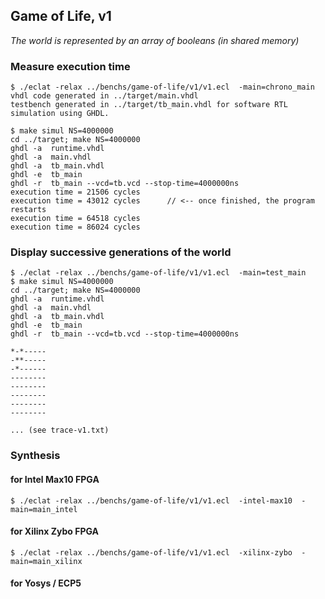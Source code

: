 ## Game of Life, v1

*The world is represented by an array of booleans (in shared memory)*

### Measure execution time

```
$ ./eclat -relax ../benchs/game-of-life/v1/v1.ecl  -main=chrono_main
vhdl code generated in ../target/main.vhdl 
testbench generated in ../target/tb_main.vhdl for software RTL simulation using GHDL.

$ make simul NS=4000000
cd ../target; make NS=4000000
ghdl -a  runtime.vhdl
ghdl -a  main.vhdl
ghdl -a  tb_main.vhdl
ghdl -e  tb_main
ghdl -r  tb_main --vcd=tb.vcd --stop-time=4000000ns
execution time = 21506 cycles 
execution time = 43012 cycles      // <-- once finished, the program restarts
execution time = 64518 cycles 
execution time = 86024 cycles 
```

### Display successive generations of the world

```
$ ./eclat -relax ../benchs/game-of-life/v1/v1.ecl  -main=test_main
$ make simul NS=4000000
cd ../target; make NS=4000000
ghdl -a  runtime.vhdl
ghdl -a  main.vhdl
ghdl -a  tb_main.vhdl
ghdl -e  tb_main
ghdl -r  tb_main --vcd=tb.vcd --stop-time=4000000ns
 
*-*----- 
-**----- 
-*------ 
-------- 
-------- 
-------- 
-------- 
-------- 

... (see trace-v1.txt)
```

### Synthesis

#### for Intel Max10 FPGA

```
$ ./eclat -relax ../benchs/game-of-life/v1/v1.ecl  -intel-max10  -main=main_intel
```

#### for Xilinx Zybo FPGA

```
$ ./eclat -relax ../benchs/game-of-life/v1/v1.ecl  -xilinx-zybo  -main=main_xilinx
```

#### for Yosys / ECP5